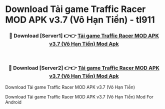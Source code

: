 # Download Tải game Traffic Racer MOD APK v3.7 (Vô Hạn Tiền) - tl911


<div align="center">
<h3>🔴 Download [Server1] 👉👉 <a href="https://apk-comot.site?title=Tải_game_Traffic_Racer_MOD_APK_v3.7_(Vô_Hạn_Tiền)">Tải game Traffic Racer MOD APK v3.7 (Vô Hạn Tiền) Mod Apk</a></h3><br>
<h3>🔴 Download [Server2] 👉👉 <a href="https://apk-comot.site?title=Tải_game_Traffic_Racer_MOD_APK_v3.7_(Vô_Hạn_Tiền)">Tải game Traffic Racer MOD APK v3.7 (Vô Hạn Tiền) Mod Apk</a></h3>
</div>



Download Tải game Traffic Racer MOD APK v3.7 (Vô Hạn Tiền) 

Download Tải game Traffic Racer MOD APK v3.7 (Vô Hạn Tiền) Mod For Android